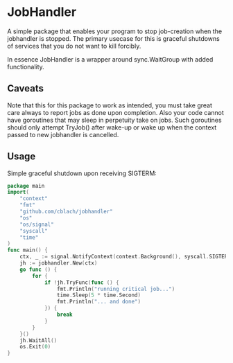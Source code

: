 # JobHandler

A simple package that enables your program to stop job-creation when the jobhandler is stopped.
The primary usecase for this is graceful shutdowns of services that you do not want to kill forcibly.

In essence JobHandler is a wrapper around sync.WaitGroup with added functionality.

## Caveats
Note that this for this package to work as intended, you must take great care always to report jobs as done upon completion. Also your code cannot have goroutines that may sleep in perpetuity take on jobs. Such goroutines should only attempt TryJob() after wake-up or wake up when the context passed to new jobhandler is cancelled.

## Usage

Simple graceful shutdown upon receiving SIGTERM:
```go
package main
import(
    "context"
    "fmt"
    "github.com/cblach/jobhandler"
    "os"
    "os/signal"
    "syscall"
    "time"
)
func main() {
    ctx, _ := signal.NotifyContext(context.Background(), syscall.SIGTERM)
    jh := jobhandler.New(ctx)
    go func () {
        for {
            if !jh.TryFunc(func () {
                fmt.Println("running critical job...")
                time.Sleep(5 * time.Second)
                fmt.Println("... and done")
            }) {
                break
            }
        }
    }()
    jh.WaitAll()
    os.Exit(0)
}
```

